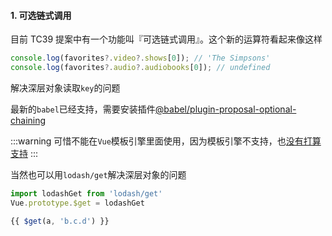 #### 1. 可选链式调用

目前 TC39 提案中有一个功能叫『可选链式调用』。这个新的运算符看起来像这样

```javascript
console.log(favorites?.video?.shows[0]); // 'The Simpsons'
console.log(favorites?.audio?.audiobooks[0]); // undefined
```

解决深层对象读取`key`的问题

最新的`babel`已经支持，需要安装插件[@babel/plugin-proposal-optional-chaining
](https://babeljs.io/docs/en/babel-plugin-proposal-optional-chaining)

:::warning
可惜不能在`Vue`模板引擎里面使用，因为模板引擎不支持，也[没有打算支持](https://github.com/vuejs/vue/issues/8610#issuecomment-410856049)
:::

当然也可以用`lodash/get`解决深层对象的问题

```javascript
import lodashGet from 'lodash/get'
Vue.prototype.$get = lodashGet

{{ $get(a, 'b.c.d') }}
```